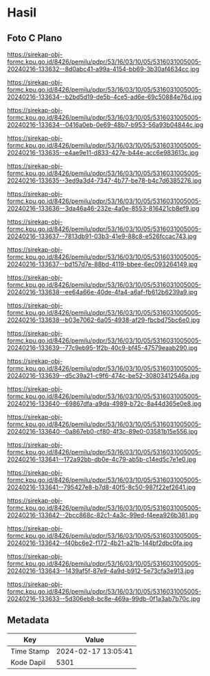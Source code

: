 # Hasil

## Foto C Plano

https://sirekap-obj-formc.kpu.go.id/8426/pemilu/pdpr/53/16/03/10/05/5316031005005-20240216-133632--8d0abc41-a99a-4154-bb69-3b30af4634cc.jpg

https://sirekap-obj-formc.kpu.go.id/8426/pemilu/pdpr/53/16/03/10/05/5316031005005-20240216-133634--b2bd5d19-de5b-4ce5-ad6e-69c50884e76d.jpg

https://sirekap-obj-formc.kpu.go.id/8426/pemilu/pdpr/53/16/03/10/05/5316031005005-20240216-133634--0416a0eb-0e69-48b7-b953-56a93b04844c.jpg

https://sirekap-obj-formc.kpu.go.id/8426/pemilu/pdpr/53/16/03/10/05/5316031005005-20240216-133635--e4ae9e11-d833-427e-b44e-acc6e983613c.jpg

https://sirekap-obj-formc.kpu.go.id/8426/pemilu/pdpr/53/16/03/10/05/5316031005005-20240216-133635--3ed9a3d4-7347-4b77-be78-b4c7d6385276.jpg

https://sirekap-obj-formc.kpu.go.id/8426/pemilu/pdpr/53/16/03/10/05/5316031005005-20240216-133636--3da46a46-232e-4a0e-8553-816421cb8ef9.jpg

https://sirekap-obj-formc.kpu.go.id/8426/pemilu/pdpr/53/16/03/10/05/5316031005005-20240216-133637--7813db91-03b3-41e9-88c8-e526fccac743.jpg

https://sirekap-obj-formc.kpu.go.id/8426/pemilu/pdpr/53/16/03/10/05/5316031005005-20240216-133637--bd157d7e-88bd-4119-bbee-6ec093264149.jpg

https://sirekap-obj-formc.kpu.go.id/8426/pemilu/pdpr/53/16/03/10/05/5316031005005-20240216-133638--ee64a66e-40de-4fa4-a6af-fb612b6239a9.jpg

https://sirekap-obj-formc.kpu.go.id/8426/pemilu/pdpr/53/16/03/10/05/5316031005005-20240216-133638--b03e7062-6a05-4938-af29-fbcbd75bc6e0.jpg

https://sirekap-obj-formc.kpu.go.id/8426/pemilu/pdpr/53/16/03/10/05/5316031005005-20240216-133639--77c9eb95-1f2b-40c9-bf45-47579eaab290.jpg

https://sirekap-obj-formc.kpu.go.id/8426/pemilu/pdpr/53/16/03/10/05/5316031005005-20240216-133639--d5c39a21-c9f6-474c-be52-30803412546a.jpg

https://sirekap-obj-formc.kpu.go.id/8426/pemilu/pdpr/53/16/03/10/05/5316031005005-20240216-133640--69867dfa-a9da-4989-b72c-8a44d365e0e8.jpg

https://sirekap-obj-formc.kpu.go.id/8426/pemilu/pdpr/53/16/03/10/05/5316031005005-20240216-133640--0a867eb0-cf80-4f3c-89e0-03581b15e556.jpg

https://sirekap-obj-formc.kpu.go.id/8426/pemilu/pdpr/53/16/03/10/05/5316031005005-20240216-133641--172a92bb-db0e-4c79-ab5b-c14ed5c7e1e0.jpg

https://sirekap-obj-formc.kpu.go.id/8426/pemilu/pdpr/53/16/03/10/05/5316031005005-20240216-133641--795427e8-b7d8-40f5-8c50-987f22ef2641.jpg

https://sirekap-obj-formc.kpu.go.id/8426/pemilu/pdpr/53/16/03/10/05/5316031005005-20240216-133642--2bcc868c-82c1-4a3c-99ed-f4eea926b381.jpg

https://sirekap-obj-formc.kpu.go.id/8426/pemilu/pdpr/53/16/03/10/05/5316031005005-20240216-133642--f40bc6e2-f172-4b21-a21b-144bf2dbc0fa.jpg

https://sirekap-obj-formc.kpu.go.id/8426/pemilu/pdpr/53/16/03/10/05/5316031005005-20240216-133643--1439af5f-87e9-4a9d-b912-5e73cfa3e913.jpg

https://sirekap-obj-formc.kpu.go.id/8426/pemilu/pdpr/53/16/03/10/05/5316031005005-20240216-133633--5d306eb8-bc8e-469a-99db-0f1a3ab7b70c.jpg


## Metadata

| Key        | Value               |
| ---------- | ------------------- |
| Time Stamp | 2024-02-17 13:05:41 |
| Kode Dapil | 5301                |



